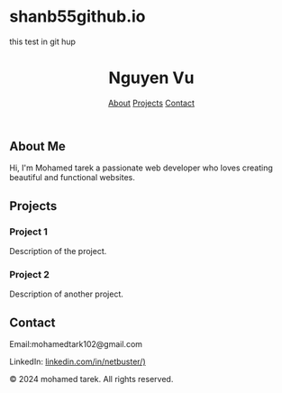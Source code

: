 # shanb55github.io
this test in git hup
<!DOCTYPE html>
<html lang="en">
<head>
  <meta charset="UTF-8">
  <meta name="viewport" content="width=device-width, initial-scale=1.0">
  <title>Personal Portfolio</title>
  <link rel="stylesheet" href="styles.css">
</head>
<body>
  <header>
    <div class="container">
      <h1>Nguyen Vu</h1>
      <nav>
        <a href="#about">About</a>
        <a href="#projects">Projects</a>
        <a href="#contact">Contact</a>
      </nav>
    </div>
  </header>

  <section id="about" class="section">
    <div class="container">
      <h2>About Me</h2>
      <p>Hi, I'm Mohamed tarek a passionate web developer who loves creating beautiful and functional websites.</p>
    </div>
  </section>

  <section id="projects" class="section">
    <div class="container">
      <h2>Projects</h2>
      <div class="project">
        <h3>Project 1</h3>
        <p>Description of the project.</p>
      </div>
      <div class="project">
        <h3>Project 2</h3>
        <p>Description of another project.</p>
      </div>
    </div>
  </section>

  <section id="contact" class="section">
    <div class="container">
      <h2>Contact</h2>
      <p>Email:mohamedtark102@gmail.com</p>
      <p>LinkedIn: <a href="#">linkedin.com/in/netbuster/)</a></p>
    </div>
  </section>

  <footer>
    <div class="container">
      <p>&copy; 2024 mohamed tarek. All rights reserved.</p>
    </div>
  </footer>

  <script>
    // Smooth scrolling for navigation links
    document.querySelectorAll('nav a').forEach(link => {
      link.addEventListener('click', function(e) {
        e.preventDefault();
        const targetId = this.getAttribute('href').substring(1);
        document.getElementById(targetId).scrollIntoView({
          behavior: 'smooth'
        });
      });
    });

    // Simple alert for project clicks
    document.querySelectorAll('.project').forEach(project => {
      project.addEventListener('click', () => {
        alert('More details about this project coming soon!');
      });
    });
  </script>
</body>
</html>
